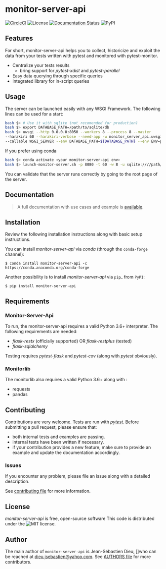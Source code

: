 # monitor-server-api

[![CircleCI](https://circleci.com/gh/CFMTech/monitor-server-api.svg?style=svg)](https://circleci.com/gh/CFMTech/monitor-server-api)
![License](https://img.shields.io/badge/License-MIT-Blue.svg)
[![Documentation Status](https://readthedocs.org/projects/monitor-server-api/badge/?version=latest)](https://monitor-server-api.readthedocs.io/en/latest/?badge=latest)
![PyPI](https://img.shields.io/pypi/v/monitor-server-api)

## Features

For short, monitor-server-api helps you to collect, historicize and exploit the data from your tests
written with pytest and monitored with pytest-monitor.

* Centralize your tests results
    * bring support for *pytest-xdist* and *pytest-parallel*
* Easy data querying through specific queries
* Integrated library for in-script queries

## Usage

The server can be launched easily with any WSGI Framework.
The following lines can be used for a start:

```bash
bash $> # Use it with sqlite (not recomended for production)
bash $> export DATABASE_PATH=/path/to/sqlite/db
bash $> uwsgi --http 0.0.0.0:8050 --workers 8 --process 8 --master 
--harakiri 60 --harakiri-verbose --need-app -w monitor_server_api.uwsgi 
--callable WSGI_SERVER --env DATABASE_PATH=${DATABASE_PATH} --env ENV=prod
```

If you prefer using conda
```bash
bash $> conda activate <your monitor-server-api env>
bash $> launch-monitor-server.sh -p 8080 -t 60 -w 8 -u sqlite:////path/to/db
```

You can validate that the server runs correctly by going to the root page of the server.

## Documentation

> A full documentation with use cases and example is [available](https://link.to.readthedocs.org).

## Installation
Review the following installation instructions along with basic setup instructions.

You can install *monitor-server-api* via *conda* (through the `conda-forge` channel):

    $ conda install monitor-server-api -c https://conda.anaconda.org/conda-forge

 Another possibility is to install *monitor-server-api* via `pip`_ from `PyPI`:

    $ pip install monitor-server-api

## Requirements

### Monitor-Server-Api

To run, the monitor-server-api requires a valid Python 3.6+ interpreter. The following requirements
are needed:

* *flask-restx* (officially supported) OR *flask-restplus* (tested)
* *flask-sqlalchemy*

Testing requires *pytest-flask* and *pytest-cov* (along with *pytest* obviously).

### Monitorlib

The monitorlib also requires a valid Python 3.6+ along with :

* requests
* pandas

## Contributing

Contributions are very welcome. Tests are run with *[pytest](https://docs.pytest.org/en/latest/)*.
Before submitting a pull request, please ensure that:

- both internal tests and examples are passing.
- internal tests have been written if necessary.
- if your contribution provides a new feature, make sure to provide an
  example and update the documentation accordingly.

### Issues

If you encounter any problem, please file an issue along with a detailed
description.

See [contributing file](CONTRIBUTING.md) for more information.

## License

*monitor-server-api* is free, open-source software
This code is distributed under the ![MIT](https://img.shields.io/badge/License-MIT-Blue.svg) license.

## Author

The main author of `monitor-server-api` is Jean-Sébastien Dieu, ]]who can be reached at dieu.jsebastien@yahoo.com.
See [AUTHORS file](AUTHORS) for more contributors.
